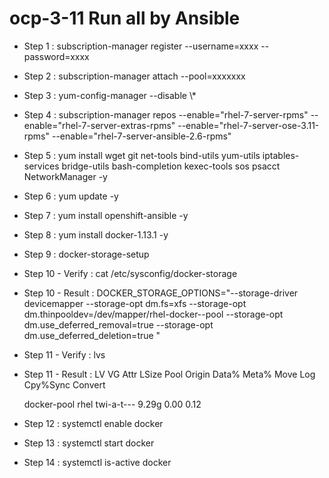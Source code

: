 # ocp-3-11 Run all by Ansible
- Step 1 : subscription-manager register --username=xxxx --password=xxxx
- Step 2 : subscription-manager attach --pool=xxxxxxx
- Step 3 : yum-config-manager --disable \\*
- Step 4 : subscription-manager repos --enable="rhel-7-server-rpms" --enable="rhel-7-server-extras-rpms" --enable="rhel-7-server-ose-3.11-rpms" --enable="rhel-7-server-ansible-2.6-rpms"
- Step 5 : yum install wget git net-tools bind-utils yum-utils iptables-services bridge-utils bash-completion kexec-tools sos psacct NetworkManager -y
- Step 6 : yum update -y
- Step 7 : yum install openshift-ansible -y
- Step 8 : yum install docker-1.13.1 -y
- Step 9 : docker-storage-setup
- Step 10 - Verify : cat /etc/sysconfig/docker-storage
- Step 10 - Result : DOCKER_STORAGE_OPTIONS="--storage-driver devicemapper --storage-opt dm.fs=xfs --storage-opt dm.thinpooldev=/dev/mapper/rhel-docker--pool --storage-opt dm.use_deferred_removal=true --storage-opt dm.use_deferred_deletion=true "
- Step 11 - Verify : lvs
- Step 11 - Result : LV          VG   Attr       LSize  Pool Origin Data%  Meta%  Move Log Cpy%Sync Convert
  
  docker-pool rhel twi-a-t---  9.29g             0.00   0.12
- Step 12 : systemctl enable docker
- Step 13 : systemctl start docker
- Step 14 : systemctl is-active docker

